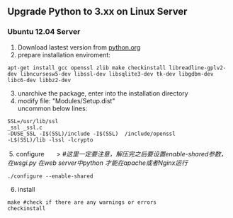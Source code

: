 ## Upgrade Python to 3.xx on Linux Server

### Ubuntu 12.04 Server  
  1. Download lastest version from [python.org](https://www.python.org/download)
  2. prepare installation enviroment:
```
apt-get install gcc openssl zlib make checkinstall libreadline-gplv2-dev libncursesw5-dev libssl-dev libsqlite3-dev tk-dev libgdbm-dev libc6-dev libbz2-dev
```
  3. unarchive the package, enter into the installation directory
  4. modify file: "Modules/Setup.dist"  
    uncommon below lines:
```
SSL=/usr/lib/ssl  
_ssl _ssl.c  
-DUSE_SSL -I$(SSL)/include -I$(SSL)  /include/openssl  
-L$(SSL)/lib -lssl -lcrypto
```
  5. configure  
     > _#这里一定要注意，解压完之后要设置enable-shared参数， 在wsgi.py 在web server中python 才能在apache或者Nginx运行_   
```
./configure --enable-shared
``` 
  6. install
```
make #check if there are any warnings or errors  
checkinstall
```
